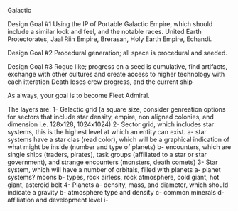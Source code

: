 G a l a c t i c 

Design Goal #1
  Using the IP of Portable Galactic Empire, which should include a similar look and feel, and the notable races. United Earth Protectorates, Jaal Riin Empire, Brerasan, Holy Earth Empire, Echandi. 

Design Goal #2
  Procedural generation; all space is procedural and seeded. 
  
Design Goal #3
  Rogue like; progress on a seed is cumulative, find artifacts, exchange with other cultures and create access to higher technology with each itteration
  Death loses crew progress, and the current ship

As always, your goal is to become Fleet Admiral.

<DG2>
The layers are:
      1- Galactic grid (a square size, consider genreation options for sectors that include star density, empire, non aligned colonies, and dimension i.e. 128x128, 1024x1024)
      2- Sector grid, which includes star systems, this is the highest level at which an entity can exist.
          a- star systems have a star clas (read color), which will be a graphical indication of what might be inside (number and type of planets)
          b- encounters, which are single ships (traders, pirates), task groups (affiliated to a star or star government), and strange encounters (monsters, death comets)
      3- Star system, which will have a number of orbitals, filled with planets
          a- planet systems? moons
          b- types, rock airless, rock atmosphere, cold giant, hot giant, asteroid belt
      4- Planets
          a- density, mass, and diameter, which should indicate a gravity
          b- atmosphere type and density
          c- common minerals
          d- affiliation and development level
              i- 
